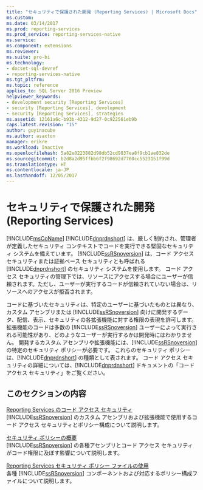 ```yaml
---
title: "セキュリティで保護された開発 (Reporting Services) | Microsoft Docs"
ms.custom: 
ms.date: 03/14/2017
ms.prod: reporting-services
ms.prod_service: reporting-services-native
ms.service: 
ms.component: extensions
ms.reviewer: 
ms.suite: pro-bi
ms.technology:
- docset-sql-devref
- reporting-services-native
ms.tgt_pltfrm: 
ms.topic: reference
applies_to: SQL Server 2016 Preview
helpviewer_keywords:
- development security [Reporting Services]
- security [Reporting Services], development
- security [Reporting Services], strategies
ms.assetid: 12161a6c-b93b-4312-9d27-0c922561eb9b
caps.latest.revision: "15"
author: guyinacube
ms.author: asaxton
manager: erikre
ms.workload: Inactive
ms.openlocfilehash: 5a82e0223882d98db52cd9837ea8f9cb1ae832de
ms.sourcegitcommit: b2d8a2d95ffbb6f2f98692d7760cc5523151f99d
ms.translationtype: HT
ms.contentlocale: ja-JP
ms.lasthandoff: 12/05/2017
---
```

# <a name="secure-development-reporting-services"></a>セキュリティで保護された開発 (Reporting Services)
  [!INCLUDE[msCoName](../../../includes/msconame-md.md)] [!INCLUDE[dnprdnshort](../../../includes/dnprdnshort-md.md)] は、厳しく制約され、管理者が定義したセキュリティ コンテキストでコードを実行できる堅固なセキュリティ システムを備えています。 [!INCLUDE[ssRSnoversion](../../../includes/ssrsnoversion-md.md)] は、コード アクセス セキュリティまたは証拠ベース セキュリティとも呼ばれる [!INCLUDE[dnprdnshort](../../../includes/dnprdnshort-md.md)] のセキュリティ システムを使用します。 コード アクセス セキュリティの管理下では、リソースにアクセスする場合にユーザーが信頼されます。ただし、ユーザーが実行するコードが信頼されていない場合は、リソースへのアクセスが拒否されます。  
  
 コードに基づいたセキュリティは、特定のユーザーに基づいたものとは異なり、カスタム アセンブリまたは [!INCLUDE[ssRSnoversion](../../../includes/ssrsnoversion-md.md)] 向けに開発するデータ、配信、表示、セキュリティの各拡張機能に対する権限の表現を許可します。 拡張機能のコードは多数の [!INCLUDE[ssRSnoversion](../../../includes/ssrsnoversion-md.md)] ユーザーによって実行される可能性があり、どのようなユーザーが実行するかは開発時にはわかりません。 開発するカスタム アセンブリや拡張機能には、[!INCLUDE[ssRSnoversion](../../../includes/ssrsnoversion-md.md)] の特定のセキュリティ ポリシーが必要です。 これらのセキュリティ ポリシーは、[!INCLUDE[dnprdnshort](../../../includes/dnprdnshort-md.md)] の種類として表されます。 コード アクセス セキュリティの詳細については、[!INCLUDE[dnprdnshort](../../../includes/dnprdnshort-md.md)] ドキュメントの「コード アクセス セキュリティ」をご覧ください。  
  
## <a name="in-this-section"></a>このセクションの内容  
 [Reporting Services のコード アクセス セキュリティ](../../../reporting-services/extensions/secure-development/code-access-security-in-reporting-services.md)  
 [!INCLUDE[ssRSnoversion](../../../includes/ssrsnoversion-md.md)] のカスタム アセンブリおよび拡張機能で使用するコード アクセス セキュリティとポリシー構成について説明します。  
  
 [セキュリティ ポリシーの概要](../../../reporting-services/extensions/secure-development/understanding-security-policies.md)  
 [!INCLUDE[ssRSnoversion](../../../includes/ssrsnoversion-md.md)] の各種アセンブリとコード アクセス セキュリティがコード権限に及ぼす影響について説明します。  
  
 [Reporting Services セキュリティ ポリシー ファイルの使用](../../../reporting-services/extensions/secure-development/using-reporting-services-security-policy-files.md)  
 各種 [!INCLUDE[ssRSnoversion](../../../includes/ssrsnoversion-md.md)] コンポーネントおよび対応するポリシー構成ファイルについて説明します。  
  
  
